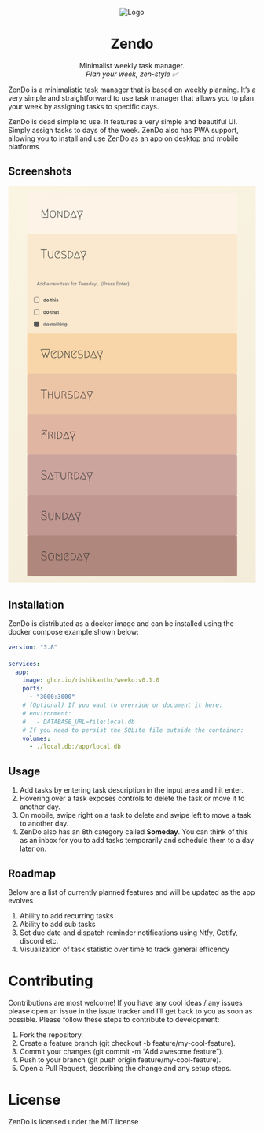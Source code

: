 <p align="center">
  <img src="https://raw.githubusercontent.com/rishikanthc/zendo/main/static/icon-128x128.png" width="120" alt="Logo"/>
</p>
<h1 align="center">Zendo</h1>
<p align="center">
  Minimalist weekly task manager.<br>
  <i>Plan your week, zen-style ✅</i>
</p>

ZenDo is a minimalistic task manager that is based on weekly planning. It’s a very simple and straightforward to use task manager that allows you to plan your week by assigning tasks to specific days.

ZenDo is dead simple to use. It features a very simple and beautiful UI. Simply assign tasks to days of the week. ZenDo also has PWA support, allowing you to install and use ZenDo as an app on desktop and mobile platforms.

## Screenshots

![Zendo](screenshots/zendo.png)

## Installation

ZenDo is distributed as a docker image and can be installed using the docker compose example shown below:

````yaml
version: "3.8"

services:
  app:
    image: ghcr.io/rishikanthc/weeko:v0.1.0
    ports:
      - "3000:3000"
    # (Optional) If you want to override or document it here:
    # environment:
    #   - DATABASE_URL=file:local.db
    # If you need to persist the SQLite file outside the container:
    volumes:
      - ./local.db:/app/local.db


````

## Usage

1. Add tasks by entering task description in the input area and hit enter.
1. Hovering over a task exposes controls to delete the task or move it to another day.
1. On mobile, swipe right on a task to delete and swipe left to move a task to another day.
1. ZenDo also has an 8th category called **Someday**. You can think of this as an inbox for you to add tasks temporarily and schedule them to a day later on.

## Roadmap

Below are a list of currently planned features and will be updated as the app evolves

1. Ability to add recurring tasks
1. Ability to add sub tasks
1. Set due date and dispatch reminder notifications using Ntfy, Gotify, discord etc.
1. Visualization of task statistic over time to track general efficency

# Contributing

Contributions are most welcome!
If you have any cool ideas /  any issues please open an
issue in the issue tracker and I’ll get back to you as soon as possible.
Please follow these steps to contribute to development:

1. Fork the repository.
1. Create a feature branch (git checkout -b feature/my-cool-feature).
1. Commit your changes (git commit -m “Add awesome feature”).
1. Push to your branch (git push origin feature/my-cool-feature).
1. Open a Pull Request, describing the change and any setup steps.

# License

ZenDo is licensed under the MIT license

